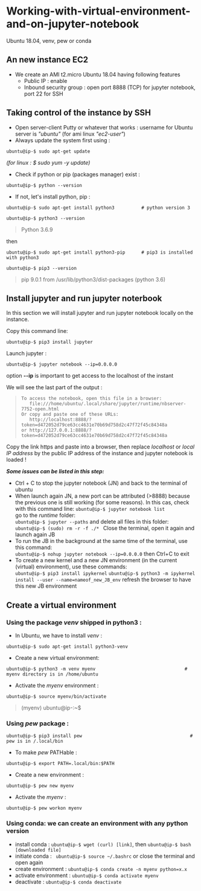 # Working-with-virtual-environment-and-on-jupyter-notebook 

Ubuntu 18.04, venv, pew or conda


## An new instance EC2

- We create an AMI t2.micro Ubuntu 18.04 having following features
  - Public IP : enable
  - Inbound security group : open port 8888 (TCP) for jupyter notebook, port 22 for SSH

## Taking control of the instance by SSH

- Open server-client Putty or whatever that works : username for Ubuntu server is *"ubuntu"* (for ami linux *"ec2-user"*) 
- Always update the system first using :

```
ubuntu@ip-$ sudo apt-get update  
```
*(for linux : $ sudo yum -y update)*

- Check if python or pip (packages manager) exist :

```
ubuntu@ip-$ python --version 
```

- If not, let's install python, pip :

```
ubuntu@ip-$ sudo apt-get install python3          # python version 3
```
```
ubuntu@ip-$ python3 --version 
```
> Python 3.6.9

then 
```
ubuntu@ip-$ sudo apt-get install python3-pip      # pip3 is installed with python3
```
```
ubuntu@ip-$ pip3 --version 
```
> pip 9.0.1 from /usr/lib/python3/dist-packages (python 3.6)

## Install jupyter and run jupyter noterbook
In this section we will install jupyter and run jupyter notebook locally on the instance. 

Copy this command line:

```
ubuntu@ip-$ pip3 install jupyter
```

Launch jupyter : 

```
ubuntu@ip-$ jupyter notebook --ip=0.0.0.0
```
option **--ip** is important to get access to the localhost of the instant


We will see the last part of the output : 

>     To access the notebook, open this file in a browser:
>        file:///home/ubuntu/.local/share/jupyter/runtime/nbserver-7752-open.html
>     Or copy and paste one of these URLs:
>        http://localhost:8888/?token=d472052d79ce63cc4631e70b69d758d2c47f72f45c84348a
>     or http://127.0.0.1:8888/?token=d472052d79ce63cc4631e70b69d758d2c47f72f45c84348a

Copy the link https and paste into a browser, then replace *localhost* or *local IP address* by the public IP address of the instance
and jupyter notebook is loaded !

  ***Some issues can be listed in this step:***
  
  - Ctrl + C to stop the jupyter notebook (JN) and back to the terminal of ubuntu      
  - When launch again JN, a new port can be attributed (>8888) because the previous one is still working (for some reasons). In this cas, check with this command line:
          ```
          ubuntu@ip-$ jupyter notebook list
          ```    
          go to the *runtime* folder:  
          ```
          ubuntu@ip-$ jupyter --paths
          ```
          and delete all files in this folder:
          ```
          ubuntu@ip-$ (sudo) rm -r -f ./* 
          ```
      Close the terminal, open it again and launch again JB          
  - To run the JB in the background at the same time of the terminal, use this command:    
          ```
          ubuntu@ip-$ nohup jupyter notebook --ip=0.0.0.0
          ```
      then Ctrl+C to exit
  - To create a new kernel and a new JN environment (in the current (virtual) environment), use these commands:    
          ```
          ubuntu@ip-$ pip3 install ipykernel
          ```
          ```
          ubuntu@ip-$ python3 -m ipykernel install --user --name=nameof_new_JB_env
          ```
       refresh the browser to have this new JB environment
  
## Create a virtual environment

### Using the package *venv* shipped in python3 : 
  - In Ubuntu, we have to install *venv* :
```
ubuntu@ip-$ sudo apt-get install python3-venv
```
  - Create a new virtual environment:
```
ubuntu@ip-$ python3 -m venv myenv                                 # myenv directory is in /home/ubuntu
```
  - Activate the *myenv* environment :

```
ubuntu@ip-$ source myenv/bin/activate
```
> (myenv) ubuntu@ip-:~$

### Using *pew* package :
```
ubuntu@ip-$ pip3 install pew                                        # pew is in /.local/bin
```
  - To make *pew* PATHable :
```
ubuntu@ip-$ export PATH=.local/bin:$PATH
```
  - Create a new environment :
```
ubuntu@ip-$ pew new myenv
```
  - Activate the *myenv* :
```
ubuntu@ip-$ pew workon myenv
```
### Using conda: we can create an environment with any python version
  - install conda : ```ubuntu@ip-$ wget (curl) [link]```, then ```ubuntu@ip-$ bash [downloaded file]```
  - initiate conda : ``` ubuntu@ip-$ source ~/.bashrc``` or close the terminal and open again
  - create environment : ```ubuntu@ip-$ conda create -n myenv python=x.x```
  - activate environment : ```ubuntu@ip-$ conda activate myenv```
  - deactivate : ```ubuntu@ip-$ conda deactivate```
